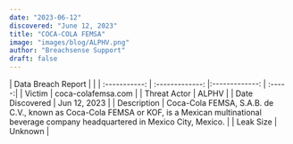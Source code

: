 ```yaml
---
date: "2023-06-12"
discovered: "June 12, 2023"
title: "COCA-COLA FEMSA"
image: "images/blog/ALPHV.png"
author: "Breachsense Support"
draft: false
---
```


| Data Breach Report           |              | 
| :-----------: | :-------------:     |:-------------:    | :-----:|
| Victim      | coca-colafemsa.com      | 
| Threat Actor      | ALPHV      | 
| Date Discovered      | Jun 12, 2023      | 
| Description      | Coca-Cola FEMSA, S.A.B. de C.V., known as Coca-Cola FEMSA or KOF, is a Mexican multinational beverage company headquartered in Mexico City, Mexico.      | 
| Leak Size      | Unknown      | 

